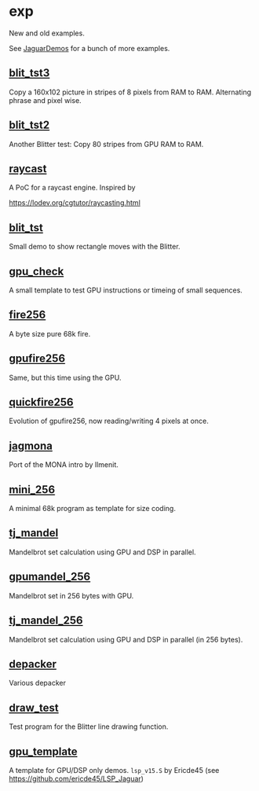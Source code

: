 # exp

New and old examples.

See [JaguarDemos](https://github.com/42Bastian/JaguarDemos) for a bunch of more examples.

## [blit_tst3](blit_tst3)

Copy a 160x102 picture in stripes of 8 pixels from RAM to RAM.
Alternating phrase and pixel wise.

## [blit_tst2](blit_tst2)

Another Blitter test: Copy 80 stripes from GPU RAM to RAM.

## [raycast](raycast)

A PoC for a raycast engine. Inspired by

https://lodev.org/cgtutor/raycasting.html

## [blit_tst](blit_tst)

Small demo to show rectangle moves with the Blitter.

## [gpu_check](gpu_check)

A small template to test GPU instructions or timeing of small sequences.

## [fire256](fire256)

A byte size pure 68k fire.

## [gpufire256](gpufire256)

Same, but this time using the GPU.

## [quickfire256](quickfire256)

Evolution of gpufire256, now reading/writing 4 pixels at once.

## [jagmona](jagmona)

Port of the MONA intro by Ilmenit.

## [mini_256](mini_256)

A minimal 68k program as template for size coding.

## [tj_mandel](tj_mandel)

Mandelbrot set calculation using GPU and DSP in parallel.

## [gpumandel_256](gpumandel_256)

Mandelbrot set in 256 bytes with GPU.

## [tj_mandel_256](tj_mandel_256)

Mandelbrot set calculation using GPU and DSP in parallel (in 256 bytes).

## [depacker](depacker)

Various depacker

## [draw_test](draw_test)

Test program for the Blitter line drawing function.

## [gpu_template](gpu_template)

A template for GPU/DSP only demos.
`lsp_v15.S` by Ericde45 (see https://github.com/ericde45/LSP_Jaguar)

